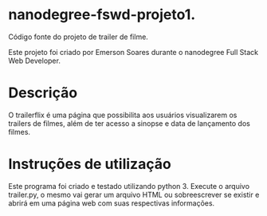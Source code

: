 # nanodegree-fswd-projeto1.

Código fonte do projeto de trailer de filme.

Este projeto foi criado por Emerson Soares durante o nanodegree Full Stack Web Developer.

# Descrição
O trailerflix é uma página que possibilita aos usuários visualizarem os trailers de filmes, além de ter acesso a sinopse e data de lançamento dos filmes.

# Instruções de utilização
Este programa foi criado e testado utilizando python 3.
Execute o arquivo trailer.py, o mesmo vai gerar um arquivo HTML ou sobreescrever se existir e abrirá em uma página web com suas respectivas informações.
